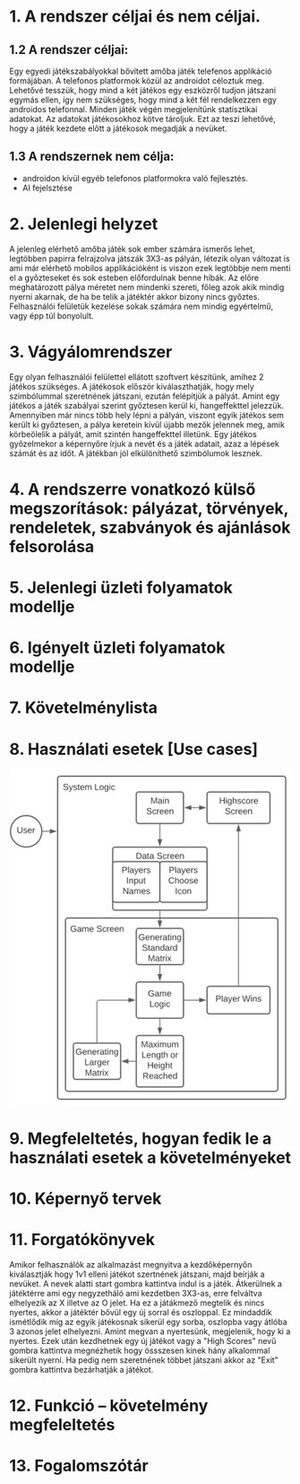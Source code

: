 # 1. A rendszer céljai és nem céljai.
## 1.2 A rendszer céljai:
Egy egyedi játékszabályokkal bővített amőba játék telefenos applikáció formájában. A telefonos platformok közül az androidot céloztuk meg.
Lehetővé tesszük, hogy mind a két játékos egy eszközről tudjon játszani egymás ellen, így nem szükséges, hogy mind a két fél rendelkezzen egy androidos telefonnal.
Minden játék végén megjelenítünk statisztikai adatokat. Az adatokat játékosokhoz kötve tároljuk. Ezt az teszi lehetővé, hogy a játék kezdete előtt a játékosok megadják a nevüket.

## 1.3 A rendszernek nem célja:
 - androidon kívül egyéb telefonos platformokra való fejlesztés.
 - AI fejelsztése

# 2. Jelenlegi helyzet
A jelenleg elérhető amőba játék sok ember számára ismerős lehet, legtöbben papirra felrajzolva játszák 3X3-as pályán, létezik olyan
változat is ami már elérhető mobilos applikációként is viszon ezek legtöbbje nem menti el a győzteseket és sok esteben előfordulnak benne 
hibák. Az előre meghatározott pálya méretet nem mindenki szereti, főleg azok akik mindig nyerni akarnak, de ha be telik a játéktér akkor bizony nincs
győztes. Felhasználói felületük kezelése sokak számára nem mindig egyértelmű, vagy épp túl bonyolult. 
# 3. Vágyálomrendszer
  Egy olyan felhasználói felülettel ellátott szoftvert készítünk, amihez 2 játékos szükséges.
A játékosok először kiválaszthatják, hogy mely szimbólummal szeretnének játszani, ezután felépítjük a pályát. Amint egy játékos a játék szabályai szerint 
győztesen kerül ki, hangeffekttel jelezzük. Amennyiben már nincs több hely lépni a pályán, viszont egyik játékos sem került ki győztesen, a pálya keretein 
kívül újabb mezők jelennek meg, amik körbeölelik a pályát, amit szintén hangeffekttel illetünk. Egy játékos győzelmekor a képernyőre írjuk a nevét és a 
játék adatait, azaz a lépések számát és az időt. A játékban jól elkülöníthető szimbólumok lesznek.
# 4. A rendszerre vonatkozó külső megszorítások: pályázat, törvények, rendeletek, szabványok és ajánlások felsorolása
# 5. Jelenlegi üzleti folyamatok modellje
# 6. Igényelt üzleti folyamatok modellje
# 7. Követelménylista
# 8. Használati esetek [Use cases]
![Image of usecase](img/data.png)
# 9. Megfeleltetés, hogyan fedik le a használati esetek a követelményeket
# 10. Képernyő tervek
# 11. Forgatókönyvek
Amikor felhasználók az alkalmazást megnyitva a kezdőképernyőn kiválasztják hogy 1v1 elleni játékot szertnének játszani, majd beírják a nevüket. A nevek alatti start gombra 
kattintva indul is a játék. Átkerülnek a játéktérre ami egy negyzetháló ami kezdetben 3X3-as, erre felváltva elhelyezik az X illetve az O jelet. Ha ez a játákmező megtelik 
és nincs nyertes, akkor a játéktér bővül egy új sorral és oszloppal. Ez mindaddik ismétlődik míg az egyik játékosnak sikerül egy sorba, oszlopba vagy átlóba 3 azonos jelet 
elhelyezni. Amint megvan a nyertesünk, megjelenik, hogy ki a nyertes. Ezek után kezdhetnek egy új játékot vagy a "High Scores" nevű gombra kattintva megnézhetik hogy össszesen
kinek hány alkalommal sikerült nyerni. Ha pedig nem szeretnének többet játszani akkor az "Exit" gombra kattintva bezárhatják a játékot.
# 12. Funkció – követelmény megfeleltetés
# 13. Fogalomszótár
